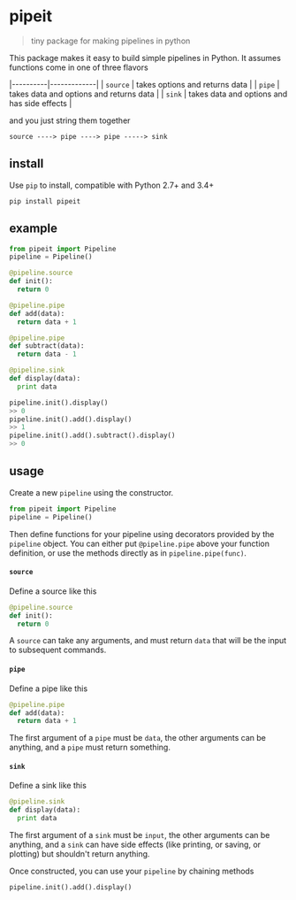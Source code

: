 # pipeit

> tiny package for making pipelines in python

This package makes it easy to build simple pipelines in Python. It assumes functions come in one of three flavors

|----------|-------------|
| `source` | takes options and returns data |
| `pipe` | takes data and options and returns data |
| `sink` | takes data and options and has side effects |

and you just string them together
```
source ----> pipe ----> pipe -----> sink
```

## install

Use `pip` to install, compatible with Python 2.7+ and 3.4+

```
pip install pipeit
```

## example

```python
from pipeit import Pipeline
pipeline = Pipeline()

@pipeline.source
def init():
  return 0

@pipeline.pipe
def add(data):
  return data + 1

@pipeline.pipe
def subtract(data):
  return data - 1

@pipeline.sink
def display(data):
  print data

pipeline.init().display()
>> 0
pipeline.init().add().display()
>> 1
pipeline.init().add().subtract().display()
>> 0
```

## usage

Create a new `pipeline` using the constructor.

```python
from pipeit import Pipeline
pipeline = Pipeline()
```

Then define functions for your pipeline using decorators provided by the `pipeline` object. You can either put `@pipeline.pipe` above your function definition, or use the methods directly as in `pipeline.pipe(func)`.

#### `source`

Define a source like this

```python
@pipeline.source
def init():
  return 0
```
A `source` can take any arguments, and must return `data` that will be the input to subsequent commands.

#### `pipe`

Define a pipe like this

```python
@pipeline.pipe
def add(data):
  return data + 1
```
The first argument of a `pipe` must be `data`, the other arguments can be anything, and a `pipe` must return something.

#### `sink`

Define a sink like this

```python
@pipeline.sink
def display(data):
  print data
```
The first argument of a `sink` must be `input`, the other arguments can be anything, and a `sink` can have side effects (like printing, or saving, or plotting) but shouldn't return anything.

Once constructed, you can use your `pipeline` by chaining methods

```python
pipeline.init().add().display()
```

